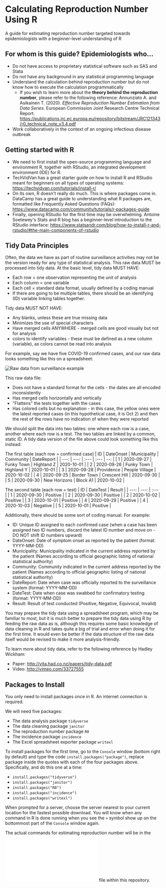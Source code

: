 # Calculating Reproduction Number Using R
A guide for estimating reproduction number targeted towards epidemiologists with a beginner-level understanding of R

## For whom is this guide? Epidemiologists who...
* Do not have access to proprietary statistical software such as SAS and Stata
* Do not have any background in any statistical programming language
* Understand the calculation behind reproduction number but do not know how to execute the calculation programmatically
  * If you wish to learn more about the **theory behind the reproduction number**, please refer to the following reference: Annunziato A. and Asikainen T. (2020). *Effective Reproduction Number Estimation from Data Series*. European Commission Joint Research Centre Technical Report. https://publications.jrc.ec.europa.eu/repository/bitstream/JRC121343/r0_technical_note_v3.4.pdf
* Work collaboratively in the context of an ongoing infectious disease outbreak

## Getting started with R
* We need to first install the open-source programming language and environment R, together with RStudio, an integrated development environment (IDE) for R.
* TechVidVan has a great starter guide on how to install R and RStudio meant for beginners on all types of operating systems: https://techvidvan.com/tutorials/install-r/
* On its own, R doesn't really do much. This is where packages come in. DataCamp has a great guide to understanding what R packages are, formatted like Frequently Asked Questions (FAQs): https://www.datacamp.com/community/tutorials/r-packages-guide
* Finally, opening RStudio for the first time may be overwhelming. Antoine Soetewey's Stats and R blog has a beginner-level introduction to the RStudio interface: https://www.statsandr.com/blog/how-to-install-r-and-rstudio/#the-main-components-of-rstudio

## Tidy Data Principles
Often, the data we have as part of routine surveillance activities may not be the version ready for any type of statistical analysis. This raw data MUST be processed into tidy data. At the basic level, tidy data MUST HAVE:
* Each row = one observation representing the unit of analysis
* Each column = one variable
* Each cell = standard data format, usually defined by a coding manual
* If there are going to be multiple tables, there should be an identifying (ID) variable linking tables together.

Tidy data MUST NOT HAVE:
* Any blanks, unless these are true missing data
* Minimizes the use of special characters
* Have merged cells ANYWHERE - merged cells are good visually but not for analysis
* colors to identify variables - these must be defined as a new column (variable), as colors cannot be read into analysis

For example, say we have five COVID-19 confirmed cases, and our raw data looks something like this on a spreadsheet:

![Raw data from surveillance example](https://i.ibb.co/xMHy3T9/RawData.png)

This raw data file:
* Does not have a standard format for the cells - the dates are all encoded inconsistently
* Has merged cells horizontally and vertically
* "Flattens" the tests together with the cases
* Has colored cells but no explanation - in this case, the yellow ones were the latest reported cases (in this hypothetical case, it is Oct 2) and then the rest of the rows have no indication of when they were reported

We should split the data into two tables: one where each row is a case, another where each row is a test. The two tables are linked by a common, static ID. A tidy data version of the file above could look something like this instead:

The first table (each row = confirmed case)
| ID   | DateOnset  | Municipality | Community      | DateReport |
| ---: | ---:       | :---         | :---           | --:        |
| 1    | 2020-09-27 | Funky Town   | Highland Z     | 2020-10-01 |
| 2    | 2020-09-26 | Funky Town   | Highland Y     | 2020-10-01 |
| 3    | 2020-09-28 | Providence   | People Village | 2020-10-02 |
| 4    | 2020-09-25 | Border Town  | Crescent Hill  | 2020-09-30 |
| 5    | 2020-09-30 | New Horizons | Block A1       | 2020-10-02 |

The second table (each row = test)
| ID   | DateTest   | Result   |
| ---: | ---:       | :---     |
| 1    | 2020-09-30 | Positive |
| 2    | 2020-09-30 | Positive |
| 2    | 2020-10-02 | Positive |
| 3    | 2020-10-01 | Positive |
| 4    | 2020-09-29 | Positive |
| 4    | 2020-10-03 | Negative |
| 5    | 2020-10-01 | Positive |

Additionally, there should be some sort of coding manual. For example:
* ID: Unique ID assigned to each confirmed case (when a case has been assigned two ID numbers, discard the latest ID number and move on - DO NOT shift ID numbers upward)
* DateOnset: Date of symptom onset as reported by the patient (format: YYYY-MM-DD)
* Municipality: Municipality indicated in the current address reported by the patient (Names according to official geographic listing of national statistical authority)
* Community: Community indicated in the current address reported by the patient (Names according to official geographic listing of national statistical authority)
* DateReport: Date when case was officially reported to the surveillance system (format: YYYY-MM-DD)
* DateTest: Date when case was swabbed for confirmatory testing (format: YYYY-MM-DD)
* Result: Result of test conducted (Positive, Negative, Equivocal, Invalid)

You may prepare the tidy data using a spreadsheet program, which may be familiar to most, but it is much better to prepare the tidy data using R by feeding the raw data as is, although this requires some basic knowledge of data cleaning in R and takes quite a big of trial and error when doing it for the first time. It would even be better if the data structure of the raw data itself would be revised to make it more analysis-friendly.

To learn more about tidy data, refer to the following reference by Hadley Wickham:
* Paper: http://vita.had.co.nz/papers/tidy-data.pdf
* Video: http://vimeo.com/33727555

## Packages to Install
You only need to install packages once in R. An internet connection is required.

We will need five packages:
* The data analysis package `tidyverse`
* The data cleaning package `janitor`
* The reproduction number package `R0`
* The incidence package `incidence`
* The Excel spreadsheet exporter package `writexl`

To install packages for the first time, go to the `Console` window (bottom right by default) and type the code `install.packages("package")`, replace package inside the quotes with each of the four packages above. Specifically, and do this one at a time:
* `install.packages("tidyverse")`
* `install.packages("janitor")`
* `install.packages("R0")`
* `install.packages("incidence")`
* `install.packages("writexl")`

When prompted for a server, choose the server nearest to your current location for the fastest possible download. You will know when any command in R is done running when you see the `>` symbol show up on the bottommost part of the `Console` window again.

The actual commands for estimating reproduction number will be in the ![Reproduction Number Code](Reproduction-Number-Code.html) file within this repository.
